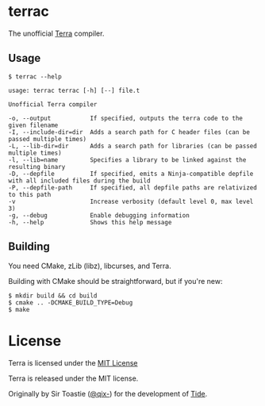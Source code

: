 # terrac

The unofficial [Terra](http://terralang.org/) compiler.

## Usage

```console
$ terrac --help

usage: terrac terrac [-h] [--] file.t

Unofficial Terra compiler

-o, --output           If specified, outputs the terra code to the given filename
-I, --include-dir=dir  Adds a search path for C header files (can be passed multiple times)
-L, --lib-dir=dir      Adds a search path for libraries (can be passed multiple times)
-l, --lib=name         Specifies a library to be linked against the resulting binary
-D, --depfile          If specified, emits a Ninja-compatible depfile with all included files during the build
-P, --depfile-path     If specified, all depfile paths are relativized to this path
-v                     Increase verbosity (default level 0, max level 3)
-g, --debug            Enable debugging information
-h, --help             Shows this help message
```

## Building

You need CMake, zLib (libz), libcurses, and Terra.

Building with CMake should be straightforward, but if you're new:

```console
$ mkdir build && cd build
$ cmake .. -DCMAKE_BUILD_TYPE=Debug
$ make
```

# License
Terra is licensed under the [MIT License](LICENSE)

Terra is released under the MIT license.

Originally by Sir Toastie ([@qix-](https://github.com/qix-)) for the development of [Tide](https://reddit.com/r/tidemmo).
